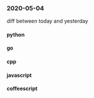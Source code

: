 ### 2020-05-04
diff between today and yesterday

#### python

#### go

#### cpp

#### javascript

#### coffeescript
